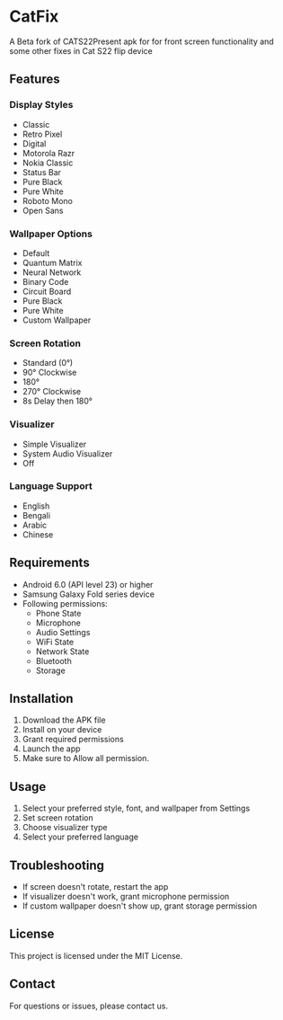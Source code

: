 # CatFix
A Beta fork of  CATS22Present apk for for front screen functionality and some other fixes in Cat S22 flip device

## Features

### Display Styles
- Classic
- Retro Pixel
- Digital
- Motorola Razr
- Nokia Classic
- Status Bar
- Pure Black
- Pure White
- Roboto Mono
- Open Sans

### Wallpaper Options
- Default
- Quantum Matrix
- Neural Network
- Binary Code
- Circuit Board
- Pure Black
- Pure White
- Custom Wallpaper

### Screen Rotation
- Standard (0°)
- 90° Clockwise
- 180°
- 270° Clockwise
- 8s Delay then 180°

### Visualizer
- Simple Visualizer
- System Audio Visualizer
- Off

### Language Support
- English
- Bengali
- Arabic
- Chinese

## Requirements
- Android 6.0 (API level 23) or higher
- Samsung Galaxy Fold series device
- Following permissions:
  - Phone State
  - Microphone
  - Audio Settings
  - WiFi State
  - Network State
  - Bluetooth
  - Storage

## Installation
1. Download the APK file
2. Install on your device
3. Grant required permissions
4. Launch the app
5. Make sure to Allow all permission.

## Usage
1. Select your preferred style, font, and wallpaper from Settings
2. Set screen rotation
3. Choose visualizer type
4. Select your preferred language

## Troubleshooting
- If screen doesn't rotate, restart the app
- If visualizer doesn't work, grant microphone permission
- If custom wallpaper doesn't show up, grant storage permission

## License
This project is licensed under the MIT License.

## Contact
For questions or issues, please contact us.
